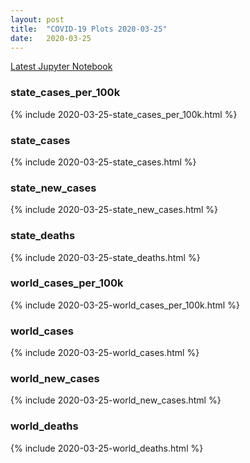 ```yaml
---
layout: post
title:  "COVID-19 Plots 2020-03-25"
date:   2020-03-25
---
```


[Latest Jupyter Notebook](https://github.com/mvanmidd/covid/blob/master/covid_plots.ipynb)


### state_cases_per_100k

{% include 2020-03-25-state_cases_per_100k.html %}

### state_cases

{% include 2020-03-25-state_cases.html %}

### state_new_cases

{% include 2020-03-25-state_new_cases.html %}

### state_deaths

{% include 2020-03-25-state_deaths.html %}

### world_cases_per_100k

{% include 2020-03-25-world_cases_per_100k.html %}

### world_cases

{% include 2020-03-25-world_cases.html %}

### world_new_cases

{% include 2020-03-25-world_new_cases.html %}

### world_deaths

{% include 2020-03-25-world_deaths.html %}

